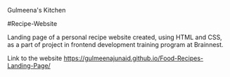 Gulmeena's Kitchen

#Recipe-Website

Landing page of a personal recipe website created, using HTML and CSS, as a part of project in frontend development training program at Brainnest.

Link to the website https://gulmeenajunaid.github.io/Food-Recipes-Landing-Page/
